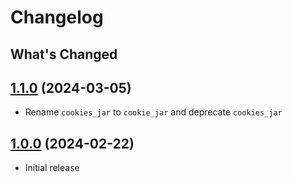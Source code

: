 # Changelog

## What's Changed

## [1.1.0](https://github.com/lcmen/testy_cookie/tree/v1.1.0) (2024-03-05)

* Rename `cookies_jar` to `cookie_jar` and deprecate `cookies_jar`

## [1.0.0](https://github.com/lcmen/testy_cookie/tree/v1.0.0) (2024-02-22)

* Initial release
